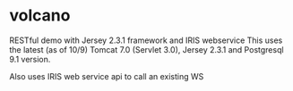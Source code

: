 volcano
=======

RESTful demo with Jersey 2.3.1 framework and IRIS webservice
This uses the latest (as of 10/9) Tomcat 7.0 (Servlet 3.0), Jersey 2.3.1 and Postgresql 9.1 version.

Also uses IRIS web service api to call an existing WS


